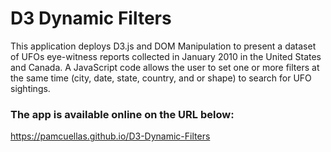 # D3 Dynamic Filters

This application deploys D3.js and DOM Manipulation to present a dataset of UFOs eye-witness reports collected in January 2010 in the United States and Canada. A JavaScript code allows the user to set one or more filters at the same time (city, date, state, country, and or shape) to search for UFO sightings.

### The app is available online on the URL below: 
https://pamcuellas.github.io/D3-Dynamic-Filters
